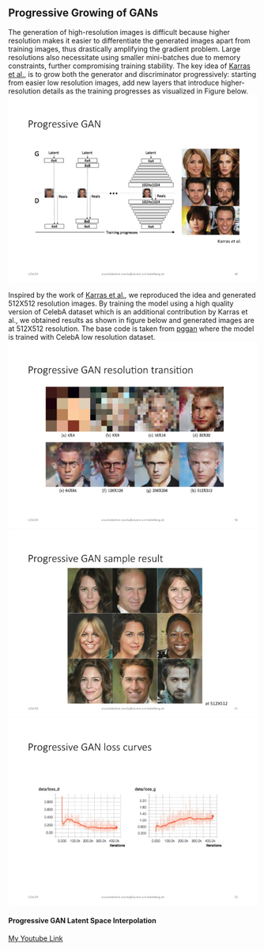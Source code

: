 ## Progressive Growing of GANs
The generation of high-resolution images is difficult because higher resolution makes it easier to differentiate the generated images apart from training images, thus drastically amplifying the gradient problem. Large resolutions also necessitate using smaller mini-batches due to memory constraints, further compromising training stability. The key idea of [Karras et al.](https://arxiv.org/abs/1710.10196), is to grow both the generator and discriminator progressively: starting from easier low resolution images, add new layers that introduce higher-resolution details as the training progresses as visualized in Figure below.
![](https://github.com/AnushaManila/Master-Thesis/blob/master/05_Thesis_Slides/Slide46.jpg)

Inspired by the work of [Karras et al.](https://arxiv.org/abs/1710.10196), we reproduced the idea and generated 512X512 resolution images. By training the model using a high quality version of CelebA dataset which is an additional contribution by Karras et al., we obtained results as shown in figure below and generated images are at 512X512 resolution. The base code is taken from [pggan](https://github.com/nashory/pggan-pytorch.git) where the model is trained with CelebA low resolution dataset.
![](https://github.com/AnushaManila/Master-Thesis/blob/master/05_Thesis_Slides/Slide50.jpg)
![](https://github.com/AnushaManila/Master-Thesis/blob/master/05_Thesis_Slides/Slide51.jpg)
![](https://github.com/AnushaManila/Master-Thesis/blob/master/05_Thesis_Slides/Slide52.jpg)
#### Progressive GAN Latent Space Interpolation
[My Youtube Link](https://www.youtube.com/playlist?list=PLXWEtY4zQuFJ9v5SeitUW1VoyWw_338Hg)
